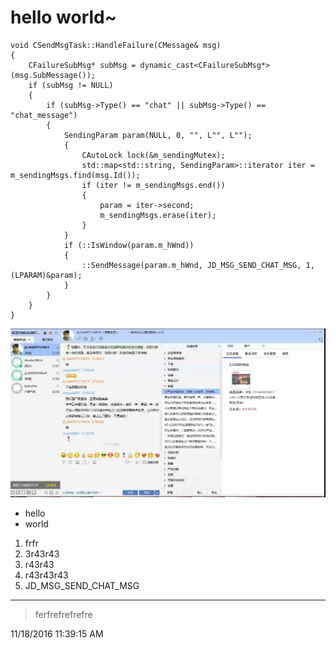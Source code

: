 # hello world~ #

    void CSendMsgTask::HandleFailure(CMessage& msg)
    {
    	CFailureSubMsg* subMsg = dynamic_cast<CFailureSubMsg*>(msg.SubMessage());
    	if (subMsg != NULL)
    	{
    		if (subMsg->Type() == "chat" || subMsg->Type() == "chat_message")
    		{
    			SendingParam param(NULL, 0, "", L"", L"");
    			{
    				CAutoLock lock(&m_sendingMutex);
    				std::map<std::string, SendingParam>::iterator iter = m_sendingMsgs.find(msg.Id());
    				if (iter != m_sendingMsgs.end())
    				{
    					param = iter->second;
    					m_sendingMsgs.erase(iter);
    				}
    			}
    			if (::IsWindow(param.m_hWnd))
    			{
    				::SendMessage(param.m_hWnd, JD_MSG_SEND_CHAT_MSG, 1, (LPARAM)&param);
    			}
    		}
    	}
    }



![](./3.png)



- hello
- world
1. frfr
2. 3r43r43
3. r43r43
4. r43r43r43
5. JD_MSG_SEND_CHAT_MSG

----------
> ferfrefrefrefre
> 
11/18/2016 11:39:15 AM 